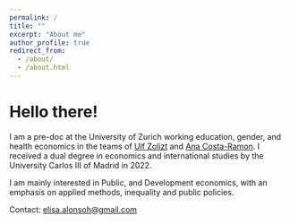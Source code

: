 ```yaml
---
permalink: /
title: ""
excerpt: "About me"
author_profile: true
redirect_from: 
  - /about/
  - /about.html
---
```


# Hello there!
I am a pre-doc at the University of Zurich working education, gender, and health economics in the teams of [Ulf Zolizt](https://ulfzoelitz.com/) and [Ana Costa-Ramon](https://sites.google.com/view/anamariacostaramon). I received a dual degree in economics and international studies by the University Carlos III of Madrid in 2022.

I am mainly interested in Public, and Development economics, with an emphasis on applied methods, inequality and public policies.


Contact: [elisa.alonsoh@gmail.com](mailto:elisa.alonsoh@gmail.com)
